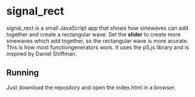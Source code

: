 # signal_rect

signal_rect is a small JavaScript app that shows how sinewaves can add together and create a rectangular wave.
Set the **slider** to create more sinewaves which add together, so the rectangular wave is more acurate.
This is how most functiongenerators work.
It uses the p5.js library and is inspired by Daniel Shiffman.

## Running

Just download the repository and open the index.html in a browser.
